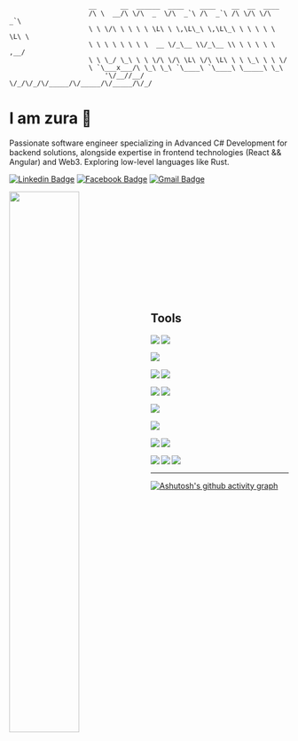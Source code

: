 ```
                    __      __  ______  ____    ____    __  __  ____
                    /\ \  __/\ \/\  _  \/\  _`\ /\  _`\ /\ \/\ \/\  _`\
                    \ \ \/\ \ \ \ \ \L\ \ \,\L\_\ \,\L\_\ \ \ \ \ \ \L\ \
                    \ \ \ \ \ \ \ \  __ \/_\__ \\/_\__ \\ \ \ \ \ \ ,__/
                    \ \ \_/ \_\ \ \ \/\ \/\ \L\ \/\ \L\ \ \ \_\ \ \ \/
                    \ `\___x___/\ \_\ \_\ `\____\ `\____\ \_____\ \_\
                        '\/__//__/  \/_/\/_/\/_____/\/_____/\/_____/\/_/

```

# I am zura 👋
<p>
Passionate software engineer specializing in Advanced C# Development for backend solutions, alongside expertise in frontend technologies (React && Angular) and Web3. Exploring low-level languages like Rust. 
</p>

[![Linkedin Badge](https://img.shields.io/badge/-zura-blue?style=flat-square&logo=Linkedin&logoColor=white&link=https://www.linkedin.com/in/zurab-chachava-332b15231/)](https://www.linkedin.com/in/zurab-chachava-332b15231/) [![Facebook Badge](https://img.shields.io/badge/-zura-blue?style=flat-square&logo=Facebook&logoColor=white&link=https://www.facebook.com/zu.ra.969300)](https://www.facebook.com/zu.ra.969300/) [![Gmail Badge](https://img.shields.io/badge/-chachavazuka@gmail.com-c14438?style=flat-square&logo=Gmail&logoColor=white&link=mailto:chachavazuka@gmail.com)](mailto:chachavazuka@gmail.com)

<img align="left"  width="50%" src="https://github-readme-stats.vercel.app/api/top-langs/?username=zukaChachava&layout=compact&theme=tokyonight"  />

<br>
<br>
<br>
<br>
<br>
<br>
<br>
<br>
<br>
<br>
<br>

## Tools

<img align="left" src="https://img.shields.io/badge/c%23-%23239120.svg?style=for-the-badge&logo=c-sharp&logoColor=white" />

<img align="left" src="https://img.shields.io/badge/.NET-5C2D91?style=for-the-badge&logo=.net&logoColor=white" /> <br/>

<img align="left" src="https://img.shields.io/badge/rust-%23323330.svg?style=for-the-badge&logo=rust&logoColor=orange" /><br/>

<img align="left" src="https://img.shields.io/badge/javascript-%23323330.svg?style=for-the-badge&logo=javascript&logoColor=%23F7DF1E" />

<img align="left" src="https://img.shields.io/badge/typescript-%23323330.svg?style=for-the-badge&logo=typescript" /><br/>

<img align="left" src="https://img.shields.io/badge/react-%2320232a.svg?style=for-the-badge&logo=react&logoColor=%2361DAFB" />

<img align="left" src="https://img.shields.io/badge/angular-%23323330.svg?style=for-the-badge&logo=angular&logoColor=red" /> <br/>

<img align="left" src="https://img.shields.io/badge/git-%23F05033.svg?style=for-the-badge&logo=git&logoColor=white" /> <br/>

<img align="left" src="https://img.shields.io/badge/Docker-%23323330.svg?style=for-the-badge&logo=docker" /><br/>

<img align="left" src="https://img.shields.io/badge/SQL-%23323330.svg?style=for-the-badge&logo=SQL&logoColor=orange" />

<img align="left" src="https://img.shields.io/badge/cypher-%23323330.svg?style=for-the-badge&logo=cypher&logoColor=orange" /><br>

<img align="left" src="https://img.shields.io/badge/solidity-%23323330.svg?style=for-the-badge&logo=solidity" />

<img align="left" src="https://img.shields.io/badge/nethereum-%23323330.svg?style=for-the-badge&logo=nethereum" />

<img align="left" src="https://img.shields.io/badge/web3.js-%23323330.svg?style=for-the-badge&logo=web3.js" /><br>

---

[![Ashutosh's github activity graph](https://github-readme-activity-graph.vercel.app/graph?username=zukaChachava&theme=dracula&area=true)](https://github.com/zukaChachava/)


